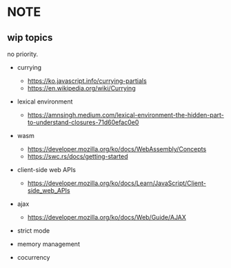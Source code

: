 # NOTE

## wip topics

no priority.  

- currying
  - https://ko.javascript.info/currying-partials
  - https://en.wikipedia.org/wiki/Currying

- lexical environment
  - https://amnsingh.medium.com/lexical-environment-the-hidden-part-to-understand-closures-71d60efac0e0
- wasm
  - https://developer.mozilla.org/ko/docs/WebAssembly/Concepts
  - https://swc.rs/docs/getting-started
- client-side web APIs
  - https://developer.mozilla.org/ko/docs/Learn/JavaScript/Client-side_web_APIs
- ajax
  - https://developer.mozilla.org/ko/docs/Web/Guide/AJAX
- strict mode
- memory management
- cocurrency
